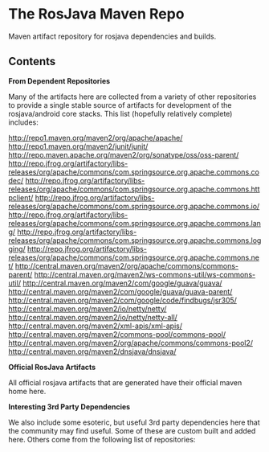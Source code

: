 The RosJava Maven Repo
======================

Maven artifact repository for rosjava dependencies and builds.

Contents
------------

**From Dependent Repositories**

Many of the artifacts here are collected from a variety of other repositories to provide a single stable source of artifacts for development of the rosjava/android core stacks. This list (hopefully relatively complete) includes:

http://repo1.maven.org/maven2/org/apache/apache/
http://repo1.maven.org/maven2/junit/junit/
http://repo.maven.apache.org/maven2/org/sonatype/oss/oss-parent/
http://repo.jfrog.org/artifactory/libs-releases/org/apache/commons/com.springsource.org.apache.commons.codec/
http://repo.jfrog.org/artifactory/libs-releases/org/apache/commons/com.springsource.org.apache.commons.httpclient/
http://repo.jfrog.org/artifactory/libs-releases/org/apache/commons/com.springsource.org.apache.commons.io/
http://repo.jfrog.org/artifactory/libs-releases/org/apache/commons/com.springsource.org.apache.commons.lang/
http://repo.jfrog.org/artifactory/libs-releases/org/apache/commons/com.springsource.org.apache.commons.logging/
http://repo.jfrog.org/artifactory/libs-releases/org/apache/commons/com.springsource.org.apache.commons.net/
http://central.maven.org/maven2/org/apache/commons/commons-parent/
http://central.maven.org/maven2/ws-commons-util/ws-commons-util/
http://central.maven.org/maven2/com/google/guava/guava/
http://central.maven.org/maven2/com/google/guava/guava-parent/
http://central.maven.org/maven2/com/google/code/findbugs/jsr305/
http://central.maven.org/maven2/io/netty/netty/
http://central.maven.org/maven2/io/netty/netty-all/
http://central.maven.org/maven2/xml-apis/xml-apis/
http://central.maven.org/maven2/commons-pool/commons-pool/
http://central.maven.org/maven2/org/apache/commons/commons-pool2/
http://central.maven.org/maven2/dnsjava/dnsjava/

**Official RosJava Artifacts**

All official rosjava artifacts that are generated have their official maven home here.

**Interesting 3rd Party Dependencies**

We also include some esoteric, but useful 3rd party dependencies here that the community may find useful. Some of these are custom built and added here. Others come from the following list of repositories:



